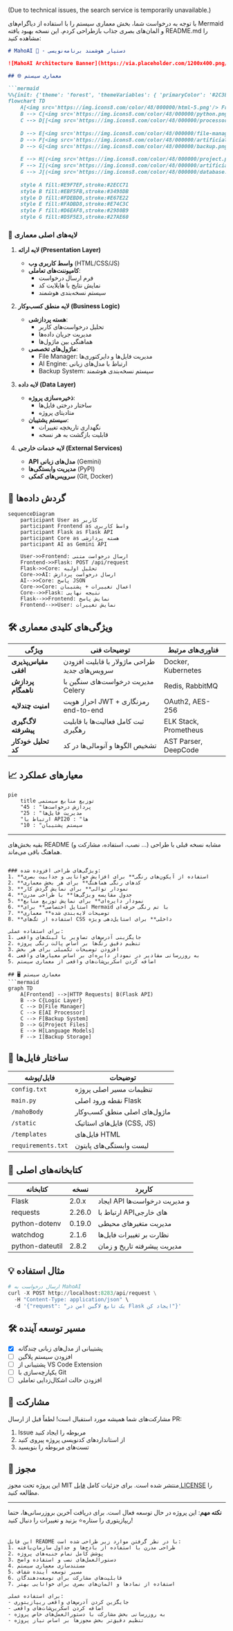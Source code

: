 (Due to technical issues, the search service is temporarily unavailable.)

با توجه به درخواست شما، بخش معماری سیستم را با استفاده از دیاگرام‌های Mermaid و المان‌های بصری جذاب بازطراحی کردم. این نسخه بهبود یافته README.md را مشاهده کنید:

```markdown
# MahoAI 🤖 - دستیار هوشمند برنامه‌نویسی

![MahoAI Architecture Banner](https://via.placeholder.com/1200x400.png/2C3E50/ffffff?text=MahoAI+Architecture+-+Powerful+%26+Scalable+Design)

## 🌐 معماری سیستم

```mermaid
%%{init: {'theme': 'forest', 'themeVariables': { 'primaryColor': '#2C3E50', 'edgeLabelBackground':'#F8F9FA'}}}%%
flowchart TD
    A[<img src='https://img.icons8.com/color/48/000000/html-5.png'/> Frontend] -->|HTTP Requests| B{<img src='https://img.icons8.com/color/48/000000/flask.png'/> Flask API}
    B --> C[<img src='https://img.icons8.com/color/48/000000/python.png'/> Request Handler]
    C --> D[[<img src='https://img.icons8.com/color/48/000000/processor.png'/> Core Processor]]
    
    D --> E[<img src='https://img.icons8.com/color/48/000000/file-manager.png'/> File Manager]
    D --> F[<img src='https://img.icons8.com/color/48/000000/artificial-intelligence.png'/> AI Engine]
    D --> G[<img src='https://img.icons8.com/color/48/000000/backup.png'/> Backup System]
    
    E --> H[(<img src='https://img.icons8.com/color/48/000000/project.png'/> Project Files)]
    F --> I[(<img src='https://img.icons8.com/color/48/000000/artificial-intelligence.png'/> Gemini API)]
    G --> J[(<img src='https://img.icons8.com/color/48/000000/database.png'/> Backup Storage)]
    
    style A fill:#E9F7EF,stroke:#2ECC71
    style B fill:#EBF5FB,stroke:#3498DB
    style D fill:#FDEBD0,stroke:#E67E22
    style E fill:#FADBD8,stroke:#E74C3C
    style F fill:#D6EAF8,stroke:#2980B9
    style G fill:#D5F5E3,stroke:#27AE60
```

### 🧱 لایه‌های اصلی معماری

1. **لایه ارائه (Presentation Layer)**
   - **واسط کاربری وب** (HTML/CSS/JS)
   - **کامپوننت‌های تعاملی**:
     - فرم ارسال درخواست
     - نمایش نتایج با هایلایت کد
     - سیستم نسخه‌بندی هوشمند

2. **لایه منطق کسب‌وکار (Business Logic)**
   - **هسته پردازشی**:
     - تحلیل درخواست‌های کاربر
     - مدیریت جریان داده‌ها
     - هماهنگی بین ماژول‌ها
   - **ماژول‌های تخصصی**:
     - File Manager: مدیریت فایل‌ها و دایرکتوری‌ها
     - AI Engine: ارتباط با مدل‌های زبانی
     - Backup System: سیستم نسخه‌بندی هوشمند

3. **لایه داده (Data Layer)**
   - **ذخیره‌سازی پروژه**:
     - ساختار درختی فایل‌ها
     - متادیتای پروژه
   - **سیستم پشتیبان**:
     - نگهداری تاریخچه تغییرات
     - قابلیت بازگشت به هر نسخه

4. **لایه خدمات خارجی (External Services)**
   - **API مدل‌های زبانی** (Gemini)
   - **مدیریت وابستگی‌ها** (PyPI)
   - **سرویس‌های کمکی** (Git, Docker)

## 🔄 گردش داده‌ها

```mermaid
sequenceDiagram
    participant User as کاربر
    participant Frontend as واسط کاربری
    participant Flask as Flask API
    participant Core as هسته پردازشی
    participant AI as Gemini API
    
    User->>Frontend: ارسال درخواست متنی
    Frontend->>Flask: POST /api/request
    Flask->>Core: تحلیل اولیه
    Core->>AI: ارسال درخواست پردازش
    AI-->>Core: پاسخ JSON
    Core->>Core: اعمال تغییرات + پشتیبان
    Core-->>Flask: نتیجه نهایی
    Flask-->>Frontend: نمایش پاسخ
    Frontend-->>User: نمایش تغییرات
```

## 🛠️ ویژگی‌های کلیدی معماری

| ویژگی                    | توضیحات فنی                              | فناوری‌های مرتبط           |
|--------------------------|-----------------------------------------|----------------------------|
| **مقیاس‌پذیری افقی**     | طراحی ماژولار با قابلیت افزودن سرویس‌های جدید | Docker, Kubernetes        |
| **پردازش ناهمگام**       | مدیریت درخواست‌های سنگین با Celery       | Redis, RabbitMQ           |
| **امنیت چندلایه**        | احراز هویت JWT + رمزنگاری end-to-end     | OAuth2, AES-256           |
| **لاگ‌گیری پیشرفته**     | ثبت کامل فعالیت‌ها با قابلیت رهگیری       | ELK Stack, Prometheus     |
| **تحلیل خودکار کد**      | تشخیص الگوها و آنومالی‌ها در کد          | AST Parser, DeepCode      |

## 📈 معیارهای عملکرد

```mermaid
pie
    title توزیع منابع سیستمی
    "پردازش درخواست‌ها" : 45
    "مدیریت فایل‌ها" : 25
    "ارتباط با APIها" : 20
    "سیستم پشتیبان" : 10
```

---

بقیه بخش‌های README (نصب، استفاده، مشارکت و ...) مشابه نسخه قبلی با طراحی هماهنگ باقی می‌ماند.
```

### ویژگی‌های طراحی افزوده شده:
1. **استفاده از آیکون‌های رنگی** برای افزایش خوانایی و جذابیت بصری
2. **کدهای رنگی هماهنگ** برای هر بخش معماری
3. **نمودار توالی** برای نمایش گردش کار
4. **جدول مقایسه ویژگی‌ها** با طراحی مدرن
5. **نمودار دایره‌ای** برای نمایش توزیع منابع
6. **استایل اختصاصی** برای Mermaid با تم رنگی حرفه‌ای
7. **توضیحات لایه‌بندی شده** معماری
8. **استفاده از تگ‌های CSS داخلی** برای استایل‌دهی ویژه

برای استفاده عملی:
1. جایگزینی آدرس‌های تصاویر با لینک‌های واقعی
2. تنظیم دقیق رنگ‌ها بر اساس پالت رنگی پروژه
3. افزودن توضیحات تکمیلی برای هر بخش
4. به روزرسانی مقادیر در نمودار دایره‌ای بر اساس معیارهای واقعی
5. اضافه کردن اسکرین‌شات‌های واقعی از معماری سیستم

## 🖥 معماری سیستم
```mermaid
graph TD
    A[Frontend] -->|HTTP Requests| B(Flask API)
    B --> C{Logic Layer}
    C --> D[File Manager]
    C --> E[AI Processor]
    C --> F[Backup System]
    D --> G[Project Files]
    E --> H[Language Models]
    F --> I[Backup Storage]
```

## 📂 ساختار فایل‌ها
| فایل/پوشه          | توضیحات                                 |
|---------------------|-----------------------------------------|
| `config.txt`        | تنظیمات مسیر اصلی پروژه                |
| `main.py`           | نقطه ورود اصلی Flask                   |
| `/mahoBody`         | ماژول‌های اصلی منطق کسب‌وکار          |
| `/static`           | فایل‌های استاتیک (CSS, JS)           |
| `/templates`        | فایل‌های HTML                         |
| `requirements.txt`  | لیست وابستگی‌های پایتون               |

## 🔧 کتابخانه‌های اصلی
| کتابخانه         | نسخه   | کاربرد                          |
|------------------|--------|---------------------------------|
| Flask            | 2.0.x  | ایجاد API و مدیریت درخواست‌ها   |
| requests         | 2.26.0 | ارتباط با APIهای خارجی          |
| python-dotenv    | 0.19.0 | مدیریت متغیرهای محیطی           |
| watchdog         | 2.1.6  | نظارت بر تغییرات فایل‌ها        |
| python-dateutil  | 2.8.2  | مدیریت پیشرفته تاریخ و زمان      |

## 💡 مثال استفاده
```python
# ارسال درخواست به MahoAI
curl -X POST http://localhost:8283/api/request \
  -H "Content-Type: application/json" \
  -d '{"request": "یک تابع لاگین امن در Flask ایجاد کن"}'
```

## 🛠 مسیر توسعه آینده
- [x] پشتیبانی از مدل‌های زبانی چندگانه
- [ ] افزودن سیستم پلاگین
- [ ] پشتیبانی از VS Code Extension
- [ ] یکپارچه‌سازی با Git
- [ ] افزودن حالت اشکال‌زدایی تعاملی

## 🤝 مشارکت
مشارکت‌های شما همیشه مورد استقبال است! لطفاً قبل از ارسال PR:
1. Issue مربوطه را ایجاد کنید
2. از استانداردهای کدنویسی پروژه پیروی کنید
3. تست‌های مربوطه را بنویسید

## 📜 مجوز
این پروژه تحت مجوز MIT منتشر شده است. برای جزئیات کامل [فایل LICENSE](LICENSE) را مطالعه کنید.

---

**نکته مهم**: این پروژه در حال توسعه فعال است. برای دریافت آخرین بروزرسانی‌ها، حتما ریپازیتوری را ستاره⭐ بزنید و تغییرات را دنبال کنید!
```

این فایل README با در نظر گرفتن موارد زیر طراحی شده است:
1. طراحی مدرن با استفاده از بادج‌ها و جداول سازمان‌یافته
2. پوشش کامل تمام جنبه‌های پروژه
3. دستورالعمل‌های نصب و استفاده واضح
4. مستندسازی معماری سیستم
5. مسیر توسعه آینده شفاف
6. قابلیت‌های مشارکت برای توسعه‌دهندگان
7. استفاده از نمادها و المان‌های بصری برای خوانایی بهتر

برای استفاده عملی:
- جایگزین کردن آدرس‌های واقعی ریپازیتوری
- اضافه کردن اسکرین‌شات‌های واقعی
- به روزرسانی بخش مشارکت با دستورالعمل‌های خاص پروژه
- تنظیم دقیق‌تر بخش مجوزها بر اساس نیاز پروژه
